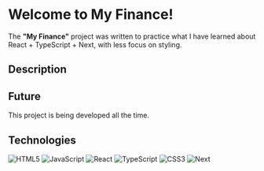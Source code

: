 # Welcome to My Finance!

The **"My Finance"** project was written to practice what I have learned about React + TypeScript + Next, with less focus on styling.

<!-- ## Live:  [My Finance](http://lukas8024.github.io/netfix/) -->

## Description

<!-- I used React Router in the project to maintain a static page. Instead of “createBrowserRouter”, I used “HashRouter”,among other things, to make it easier to host in “GitHub Pages”.

In the “Top five” section, five movies from the library are drawn, which are stored in the browser's “local storage” to be visible on all subpages until the page is closed.

In the “Films” sub-page, you will find all the films from the library and can add or remove them from “My favorites.” They are displayed in the lower section of “Films,” and on the sub-page “My favorites” where we can also delete them.   -->

## Future

This project is being developed all the time.

## Technologies

![HTML5](https://img.shields.io/badge/html5-%23E34F26.svg?style=for-the-badge&logo=html5&logoColor=white)
![JavaScript](https://img.shields.io/badge/javascript-%23323330.svg?style=for-the-badge&logo=javascript&logoColor=%23F7DF1E)
![React](https://img.shields.io/badge/React-20232A?style=for-the-badge&logo=react&logoColor=61DAFB)
![TypeScript](https://img.shields.io/badge/TypeScript-007ACC?style=for-the-badge&logo=typescript&logoColor=white)
![CSS3](https://img.shields.io/badge/css3-%231572B6.svg?style=for-the-badge&logo=css3&logoColor=white)
![Next](https://img.shields.io/badge/next.js-000000?style=for-the-badge&logo=nextdotjs&logoColor=white)
